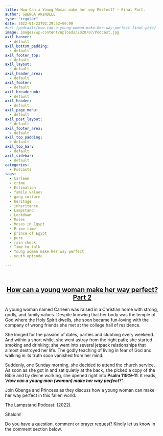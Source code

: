 ```yaml
---
title: How Can a Young Woman make her way Perfect? – Final Part.
author: GBENGA AKINDELE
type: "regular"
date: 2022-01-23T02:29:52+00:00
#url /podcasts/how-can-a-young-woman-make-her-way-perfect-final-part/
image: images/wp-content/uploads/2020/07/Podcast.jpg
axil_banner:
  - default
axil_bottom_padding:
  - default
axil_footer_top:
  - default
axil_layout:
  - default
axil_header_area:
  - default
axil_footer:
  - default
axil_breadcrumb:
  - default
axil_header:
  - default
axil_page_menu:
  - default
axil_post_layout:
  - default
axil_footer_area:
  - default
axil_top_padding:
  - default
axil_top_bar:
  - default
axil_sidebar:
  - default
categories:
  - Podcasts
tags:
  - Carleen
  - crime
  - Estimation
  - family values
  - gang culture
  - heritage
  - inheritance
  - Lampstand
  - Lockdown
  - Moses
  - Moses in Egypt
  - Prime time
  - prince of Egypt
  - pure
  - rain check
  - Time to talk
  - Young woman make her way perfect
  - youth episode

---
```

&nbsp;

<h2 style="text-align: center;">
  <strong><u>How can a young woman make her way perfect? Part 2</u></strong>
</h2>

A young woman named Carleen was raised in a Christian home with strong, godly, and family values. Despite knowing that her body was the temple of God where the Holy Spirit dwells, she soon became fun-loving with the company of wrong friends she met at the college hall of residence.

She longed for the passion of dates, parties and clubbing every weekend. And within a short while, she went astray from the right path; she started smoking and drinking; she went into several jetpack relationships that almost destroyed her life. The godly teaching of living in fear of God and walking in its truth soon vanished from her mind.

Suddenly, one Sunday morning, she decided to attend the church service. As soon as she got in and sat quietly at the back, she picked a copy of the Bible and by divine working, she opened right into **Psalm 119:9-11**. It reads, ‘**_How can a young man (woman) make her way perfect?’._**

Join Gbenga and Princess as they discuss how a young woman can make her way perfect in this fallen world.

The Lampstand Podcast. (2022).

Shalom!

Do you have a question, comment or prayer request? Kindly let us know in the comment section below.
